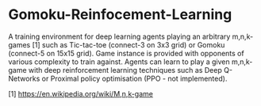 # Gomoku-Reinfocement-Learning
A training environment for deep learning agents playing an arbitrary m,n,k-games [1] such as Tic-tac-toe (connect-3 on 3x3 grid) or Gomoku (connect-5 on 15x15 grid).
Game instance is provided with opponents of various complexity to train against.
Agents can learn to play a given m,n,k-game with deep reinforcement learning techniques such as Deep Q-Networks or Proximal policy optimisation (PPO - not implemented).


[1] https://en.wikipedia.org/wiki/M,n,k-game